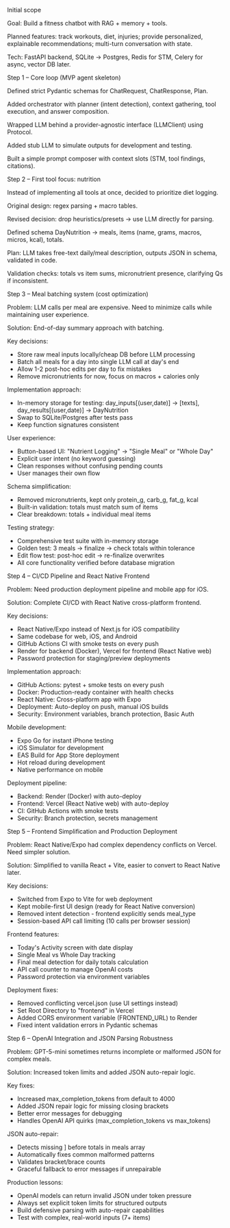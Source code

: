 Initial scope

Goal: Build a fitness chatbot with RAG + memory + tools.

Planned features: track workouts, diet, injuries; provide personalized, explainable recommendations; multi-turn conversation with state.

Tech: FastAPI backend, SQLite → Postgres, Redis for STM, Celery for async, vector DB later.

Step 1 – Core loop (MVP agent skeleton)

Defined strict Pydantic schemas for ChatRequest, ChatResponse, Plan.

Added orchestrator with planner (intent detection), context gathering, tool execution, and answer composition.

Wrapped LLM behind a provider-agnostic interface (LLMClient) using Protocol.

Added stub LLM to simulate outputs for development and testing.

Built a simple prompt composer with context slots (STM, tool findings, citations).

Step 2 – First tool focus: nutrition

Instead of implementing all tools at once, decided to prioritize diet logging.

Original design: regex parsing + macro tables.

Revised decision: drop heuristics/presets → use LLM directly for parsing.

Defined schema DayNutrition → meals, items (name, grams, macros, micros, kcal), totals.

Plan: LLM takes free-text daily/meal description, outputs JSON in schema, validated in code.

Validation checks: totals vs item sums, micronutrient presence, clarifying Qs if inconsistent.

Step 3 – Meal batching system (cost optimization)

Problem: LLM calls per meal are expensive. Need to minimize calls while maintaining user experience.

Solution: End-of-day summary approach with batching.

Key decisions:
- Store raw meal inputs locally/cheap DB before LLM processing
- Batch all meals for a day into single LLM call at day's end
- Allow 1-2 post-hoc edits per day to fix mistakes
- Remove micronutrients for now, focus on macros + calories only

Implementation approach:
- In-memory storage for testing: day_inputs[(user,date)] → [texts], day_results[(user,date)] → DayNutrition
- Swap to SQLite/Postgres after tests pass
- Keep function signatures consistent

User experience:
- Button-based UI: "Nutrient Logging" → "Single Meal" or "Whole Day"
- Explicit user intent (no keyword guessing)
- Clean responses without confusing pending counts
- User manages their own flow

Schema simplification:
- Removed micronutrients, kept only protein_g, carb_g, fat_g, kcal
- Built-in validation: totals must match sum of items
- Clear breakdown: totals + individual meal items

Testing strategy:
- Comprehensive test suite with in-memory storage
- Golden test: 3 meals → finalize → check totals within tolerance
- Edit flow test: post-hoc edit → re-finalize overwrites
- All core functionality verified before database migration

Step 4 – CI/CD Pipeline and React Native Frontend

Problem: Need production deployment pipeline and mobile app for iOS.

Solution: Complete CI/CD with React Native cross-platform frontend.

Key decisions:
- React Native/Expo instead of Next.js for iOS compatibility
- Same codebase for web, iOS, and Android
- GitHub Actions CI with smoke tests on every push
- Render for backend (Docker), Vercel for frontend (React Native web)
- Password protection for staging/preview deployments

Implementation approach:
- GitHub Actions: pytest + smoke tests on every push
- Docker: Production-ready container with health checks
- React Native: Cross-platform app with Expo
- Deployment: Auto-deploy on push, manual iOS builds
- Security: Environment variables, branch protection, Basic Auth

Mobile development:
- Expo Go for instant iPhone testing
- iOS Simulator for development
- EAS Build for App Store deployment
- Hot reload during development
- Native performance on mobile

Deployment pipeline:
- Backend: Render (Docker) with auto-deploy
- Frontend: Vercel (React Native web) with auto-deploy
- CI: GitHub Actions with smoke tests
- Security: Branch protection, secrets management

Step 5 – Frontend Simplification and Production Deployment

Problem: React Native/Expo had complex dependency conflicts on Vercel. Need simpler solution.

Solution: Simplified to vanilla React + Vite, easier to convert to React Native later.

Key decisions:
- Switched from Expo to Vite for web deployment
- Kept mobile-first UI design (ready for React Native conversion)
- Removed intent detection - frontend explicitly sends meal_type
- Session-based API call limiting (10 calls per browser session)

Frontend features:
- Today's Activity screen with date display
- Single Meal vs Whole Day tracking
- Final meal detection for daily totals calculation
- API call counter to manage OpenAI costs
- Password protection via environment variables

Deployment fixes:
- Removed conflicting vercel.json (use UI settings instead)
- Set Root Directory to "frontend" in Vercel
- Added CORS environment variable (FRONTEND_URL) to Render
- Fixed intent validation errors in Pydantic schemas

Step 6 – OpenAI Integration and JSON Parsing Robustness

Problem: GPT-5-mini sometimes returns incomplete or malformed JSON for complex meals.

Solution: Increased token limits and added JSON auto-repair logic.

Key fixes:
- Increased max_completion_tokens from default to 4000
- Added JSON repair logic for missing closing brackets
- Better error messages for debugging
- Handles OpenAI API quirks (max_completion_tokens vs max_tokens)

JSON auto-repair:
- Detects missing ] before totals in meals array
- Automatically fixes common malformed patterns
- Validates bracket/brace counts
- Graceful fallback to error messages if unrepairable

Production lessons:
- OpenAI models can return invalid JSON under token pressure
- Always set explicit token limits for structured outputs
- Build defensive parsing with auto-repair capabilities
- Test with complex, real-world inputs (7+ items)